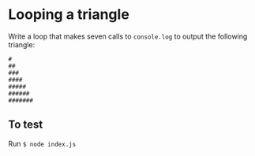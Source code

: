 # Looping a triangle

Write a loop that makes seven calls to `console.log` to output the following triangle:

```
#
##
###
####
#####
######
#######
```

## To test

Run `$ node index.js`